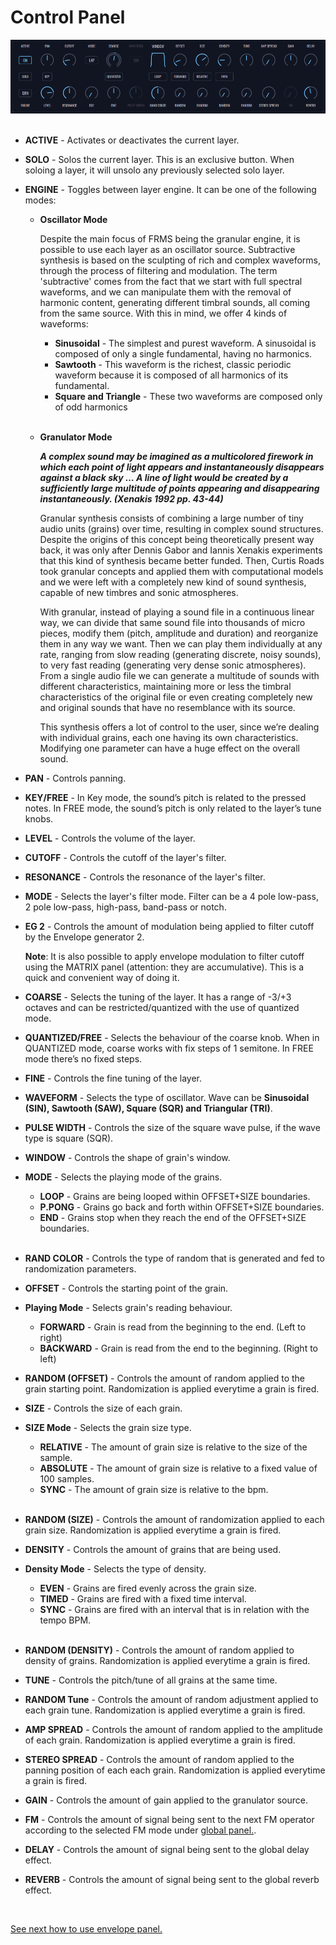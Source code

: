 # Control Panel

<img src="images/layer-panel.png" style="padding: 0px; bottom-padding: 0px;"/>
<br/>
<br/>

- **ACTIVE** - Activates or deactivates the current layer.

- **SOLO** - Solos the current layer. This is an exclusive button. When soloing a layer, it will unsolo any previously selected solo layer.

- **ENGINE** - Toggles between layer engine. It can be one of the following modes:

  - **Oscillator Mode**

    Despite the main focus of FRMS being the granular engine, it is possible to use each layer as an oscillator source. Subtractive synthesis is based on the sculpting of rich and complex waveforms, through the process of filtering and modulation. The term 'subtractive' comes from the fact that we start with full spectral waveforms, and we can manipulate them with the removal of harmonic content, generating different timbral sounds, all coming from the same source. With this in mind, we offer 4 kinds of waveforms:

    - **Sinusoidal** - The simplest and purest waveform. A sinusoidal is composed of only a single fundamental, having no harmonics.
    - **Sawtooth** - This waveform is the richest, classic periodic waveform because it is composed of all harmonics of its fundamental.
    - **Square and Triangle** - These two waveforms are composed only of odd harmonics
      <br/><br/>

  - **Granulator Mode**

    **_A complex sound may be imagined as a multicolored firework in which each point of light appears and instantaneously disappears against a black sky … A line of light would be created by a sufficiently large multitude of points appearing and disappearing instantaneously. (Xenakis 1992 pp. 43-44)_**

    Granular synthesis consists of combining a large number of tiny audio units (grains) over time, resulting in complex sound structures. Despite the origins of this concept being theoretically present way back, it was only after Dennis Gabor and Iannis Xenakis experiments that this kind of synthesis became better funded. Then, Curtis Roads took granular concepts and applied them with computational models and we were left with a completely new kind of sound synthesis, capable of new timbres and sonic atmospheres.

    With granular, instead of playing a sound file in a continuous linear way, we can divide that same sound file into thousands of micro pieces, modify them (pitch, amplitude and duration) and reorganize them in any way we want. Then we can play them individually at any rate, ranging from slow reading (generating discrete, noisy sounds), to very fast reading (generating very dense sonic atmospheres). From a single audio file we can generate a multitude of sounds with different characteristics, maintaining more or less the timbral characteristics of the original file or even creating completely new and original sounds that have no resemblance with its source.

    This synthesis offers a lot of control to the user, since we’re dealing with individual grains, each one having its own characteristics. Modifying one parameter can have a huge effect on the overall sound.

- **PAN** - Controls panning.

- **KEY/FREE** - In Key mode, the sound’s pitch is related to the pressed notes. In FREE mode, the sound’s pitch is only related to the layer’s tune knobs.

- **LEVEL** - Controls the volume of the layer.

- **CUTOFF** - Controls the cutoff of the layer's filter.

- **RESONANCE** - Controls the resonance of the layer's filter.

- **MODE** - Selects the layer's filter mode. Filter can be a 4 pole low-pass, 2 pole low-pass, high-pass, band-pass or notch.

- **EG 2** - Controls the amount of modulation being applied to filter cutoff by the Envelope generator 2.

  **Note**: It is also possible to apply envelope modulation to filter cutoff using the MATRIX panel (attention: they are accumulative). This is a quick and convenient way of doing it.

- **COARSE** - Selects the tuning of the layer. It has a range of -3/+3 octaves and can be restricted/quantized with the use of quantized mode.

- **QUANTIZED/FREE** - Selects the behaviour of the coarse knob. When in QUANTIZED mode, coarse works with fix steps of 1 semitone. In FREE mode there’s no fixed steps.

- **FINE** - Controls the fine tuning of the layer.

- **WAVEFORM** - Selects the type of oscillator. Wave can be **Sinusoidal (SIN), Sawtooth (SAW), Square (SQR) and Triangular (TRI)**.

- **PULSE WIDTH** - Controls the size of the square wave pulse, if the wave type is square (SQR).

- **WINDOW** - Controls the shape of grain's window.

- **MODE** - Selects the playing mode of the grains.

  - **LOOP** - Grains are being looped within OFFSET+SIZE boundaries.
  - **P.PONG** - Grains go back and forth within OFFSET+SIZE boundaries.
  - **END** - Grains stop when they reach the end of the OFFSET+SIZE boundaries.
    <br/><br/>

- **RAND COLOR** - Controls the type of random that is generated and fed to randomization parameters.

- **OFFSET** - Controls the starting point of the grain.

- **Playing Mode** - Selects grain's reading behaviour.

  - **FORWARD** - Grain is read from the beginning to the end. (Left to right)
  - **BACKWARD** - Grain is read from the end to the beginning. (Right to left)

- **RANDOM (OFFSET)** - Controls the amount of random applied to the grain starting point. Randomization is applied everytime a grain is fired.

- **SIZE** - Controls the size of each grain.

- **SIZE Mode** - Selects the grain size type.

  - **RELATIVE** - The amount of grain size is relative to the size of the sample.
  - **ABSOLUTE** - The amount of grain size is relative to a fixed value of 100 samples.
  - **SYNC** - The amount of grain size is relative to the bpm.
    <br/><br/>

- **RANDOM (SIZE)** - Controls the amount of randomization applied to each grain size. Randomization is applied everytime a grain is fired.

- **DENSITY** - Controls the amount of grains that are being used.

- **Density Mode** - Selects the type of density.

  - **EVEN** - Grains are fired evenly across the grain size.
  - **TIMED** - Grains are fired with a fixed time interval.
  - **SYNC** - Grains are fired with an interval that is in relation with the tempo BPM.
    <br/><br/>

- **RANDOM (DENSITY)** - Controls the amount of random applied to density of grains. Randomization is applied everytime a grain is fired.

- **TUNE** - Controls the pitch/tune of all grains at the same time.

- **RANDOM Tune** - Controls the amount of random adjustment applied to each grain tune. Randomization is applied everytime a grain is fired.

- **AMP SPREAD** - Controls the amount of random applied to the amplitude of each grain. Randomization is applied everytime a grain is fired.

- **STEREO SPREAD** - Controls the amount of random applied to the panning position of each each grain. Randomization is applied everytime a grain is fired.

- **GAIN** - Controls the amount of gain applied to the granulator source.

- **FM** - Controls the amount of signal being sent to the next FM operator according to the selected FM mode under [global panel.](global-panel).

- **DELAY** - Controls the amount of signal being sent to the global delay effect.

- **REVERB** - Controls the amount of signal being sent to the global reverb effect.

<br/>

[See next how to use envelope panel.](envelope-panel)
